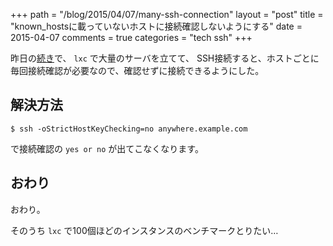 +++
path = "/blog/2015/04/07/many-ssh-connection"
layout = "post"
title = "known_hostsに載っていないホストに接続確認しないようにする"
date = 2015-04-07
comments = true
categories = "tech ssh"
+++

昨日の[続き](/blog/2015/04/06/careless-miss/)で、 `lxc` で大量のサーバを立てて、
SSH接続すると、ホストごとに毎回接続確認が必要なので、確認せずに接続できるようにした。

## 解決方法

```
$ ssh -oStrictHostKeyChecking=no anywhere.example.com
```

で接続確認の `yes or no` が出てこなくなります。

## おわり
おわり。

そのうち `lxc` で100個ほどのインスタンスのベンチマークとりたい…
